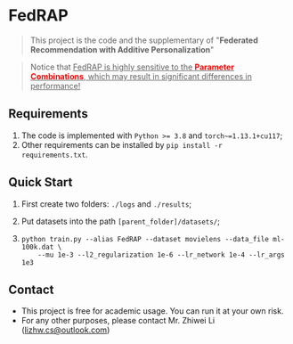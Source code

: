 # FedRAP

> This project is the code and the supplementary of "**Federated Recommendation with Additive Personalization**"

> Notice that <u>FedRAP is highly sensitive to the <font color='red'>**Parameter Combinations**</font>, which may result in significant differences in performance!</u>


## Requirements

1. The code is implemented with `Python >= 3.8` and `torch~=1.13.1+cu117`;
2. Other requirements can be installed by `pip install -r requirements.txt`.

## Quick Start

1. First create two folders: `./logs` and `./results`;

2. Put datasets into the path `[parent_folder]/datasets/`;

3. ``````
   python train.py --alias FedRAP --dataset movielens --data_file ml-100k.dat \
       --mu 1e-3 --l2_regularization 1e-6 --lr_network 1e-4 --lr_args 1e3
   ``````

## Contact

- This project is free for academic usage. You can run it at your own risk.
- For any other purposes, please contact Mr. Zhiwei Li ([lizhw.cs@outlook.com](mailto:lizhw.cs@outlook.com))